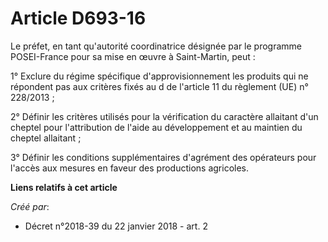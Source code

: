 # Article D693-16

Le préfet, en tant qu'autorité coordinatrice désignée par le programme POSEI-France pour sa mise en œuvre à Saint-Martin,
peut :

1° Exclure du régime spécifique d'approvisionnement les produits qui ne répondent pas aux critères fixés au d de l'article 11
du règlement (UE) n° 228/2013 ;

2° Définir les critères utilisés pour la vérification du caractère allaitant d'un cheptel pour l'attribution de l'aide au
développement et au maintien du cheptel allaitant ;

3° Définir les conditions supplémentaires d'agrément des opérateurs pour l'accès aux mesures en faveur des productions
agricoles.

**Liens relatifs à cet article**

_Créé par_:

  - Décret n°2018-39 du 22 janvier 2018 - art. 2
